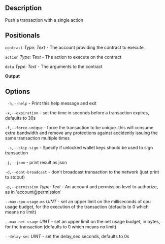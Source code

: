 ## Description
Push a transaction with a single action

## Positionals
  `contract` _Type: Text_ - The account providing the contract to execute
 
  `action` _Type: Text_ - The action to execute on the contract
 
  `data` _Type: Text_ - The arguments to the contract

**Output**

## Options

 ` -h,--help` - Print this help message and exit
 
 `-x,--expiration` - set the time in seconds before a transaction expires, defaults to 30s
 
 `-f,--force-unique` - force the transaction to be unique. this will consume extra bandwidth and remove any protections against accidently issuing the same transaction multiple times

` -s,--skip-sign` - Specify if unlocked wallet keys should be used to sign transaction

`-j,--json` - print result as json

`-d,--dont-broadcast` - don't broadcast transaction to the network (just print to stdout)

`-p,--permission` _Type: Text_ - An account and permission level to authorize, as in 'account@permission'

`--max-cpu-usage-ms` _UINT_ - set an upper limit on the milliseconds of cpu usage budget, for the execution of the transaction (defaults to 0 which means no limit)

`--max-net-usage` _UINT_ - set an upper limit on the net usage budget, in bytes, for the transaction (defaults to 0 which means no limit)

`--delay-sec` _UINT_ - set the delay_sec seconds, defaults to 0s
